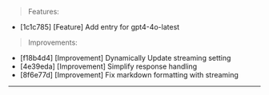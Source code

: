> Features:
- [1c1c785] [Feature] Add entry for gpt4-4o-latest

> Improvements:
- [f18b4d4] [Improvement] Dynamically Update streaming setting
- [4e39eda] [Improvement] Simplify response handling
- [8f6e77d] [Improvement] Fix markdown formatting with streaming


---
